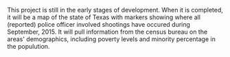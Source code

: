 This project is still in the early stages of development. When it is completed, it will be a map of the state of Texas with markers showing where all (reported) police officer involved shootings have occured during September, 2015. It will pull information from the census bureau on the areas' demographics, including poverty levels and minority percentage in the populution.
